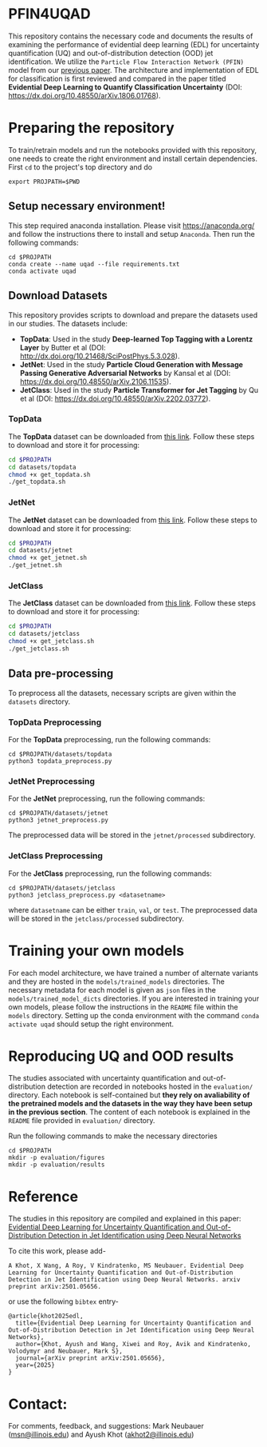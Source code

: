# PFIN4UQAD

This repository contains the necessary code and documents the results of examining the performance of evidential deep learning (EDL) for uncertainty quantification (UQ) and out-of-distribution detection (OOD) jet identification. We utilize the `Particle Flow Interaction Network (PFIN)` model from our [previous paper](https://dx.doi.org/10.1088/2632-2153/ace0a1). The architecture and implementation of EDL for classification is first reviewed and compared in the paper titled **Evidential Deep Learning to Quantify Classification Uncertainty** (DOI: https://dx.doi.org/10.48550/arXiv.1806.01768).

# Preparing the repository
To train/retrain models and run the notebooks provided with this repository, one needs to create the right environment and install certain dependencies. First `cd` to the project's top directory and do

`export PROJPATH=$PWD`


## Setup necessary environment! 
This step required anaconda installation. Please visit https://anaconda.org/ and follow the instructions there to install and setup `Anaconda`. Then run the following commands:
```
cd $PROJPATH
conda create --name uqad --file requirements.txt
conda activate uqad
```

## Download Datasets

This repository provides scripts to download and prepare the datasets used in our studies. The datasets include:

- **TopData**: Used in the study **Deep-learned Top Tagging with a Lorentz Layer** by Butter et al (DOI: http://dx.doi.org/10.21468/SciPostPhys.5.3.028).
- **JetNet**: Used in the study **Particle Cloud Generation with Message Passing Generative Adversarial Networks** by Kansal et al (DOI: 
https://dx.doi.org/10.48550/arXiv.2106.11535).
- **JetClass**: Used in the study **Particle Transformer for Jet Tagging** by Qu et al (DOI: 
https://dx.doi.org/10.48550/arXiv.2202.03772).


### TopData
The **TopData** dataset can be downloaded from [this link](https://desycloud.desy.de/index.php/s/llbX3zpLhazgPJ6). Follow these steps to download and store it for processing:

```bash
cd $PROJPATH
cd datasets/topdata
chmod +x get_topdata.sh
./get_topdata.sh
```

### JetNet
The **JetNet** dataset can be downloaded from [this link](https://zenodo.org/records/6619768). Follow these steps to download and store it for processing:

```bash
cd $PROJPATH
cd datasets/jetnet
chmod +x get_jetnet.sh
./get_jetnet.sh
```

### JetClass
The **JetClass** dataset can be downloaded from [this link](https://zenodo.org/records/6619768). Follow these steps to download and store it for processing:

```bash
cd $PROJPATH
cd datasets/jetclass
chmod +x get_jetclass.sh
./get_jetclass.sh
```


## Data pre-processing
To preprocess all the datasets, necessary scripts are given within the `datasets` directory. 

### TopData Preprocessing
For the **TopData** preprocessing, run the following commands:

```
cd $PROJPATH/datasets/topdata
python3 topdata_preprocess.py
```

### JetNet Preprocessing
For the **JetNet** preprocessing, run the following commands:

```
cd $PROJPATH/datasets/jetnet
python3 jetnet_preprocess.py
```
The preprocessed data will be stored in the `jetnet/processed` subdirectory.

### JetClass Preprocessing
For the **JetClass** preprocessing, run the following commands:

```
cd $PROJPATH/datasets/jetclass
python3 jetclass_preprocess.py <datasetname>
```
where `datasetname` can be either `train`, `val`, or `test`. The preprocessed data will be stored in the `jetclass/processed` subdirectory.


# Training your own models
For each model architecture, we have trained a number of alternate variants and they are hosted in the `models/trained_models` directories. The necessary metadata for each model is given as `json` files in the `models/trained_model_dicts` directories. If you are interested in training your own models, please follow the instructions in the `README` file within the `models` directory. Setting up the conda environment with the command `conda activate uqad` should setup the right environment.

# Reproducing UQ and OOD results
The studies associated with uncertainty quantification and out-of-distribution detection are recorded in notebooks hosted in the `evaluation/` directory. Each notebook is self-contained but **they rely on avaliability of the pretrained models and the datasets in the way they have been setup in the previous section**. The content of each notebook is explained in the `README` file provided in `evaluation/` directory.

Run the following commands to make the necessary directories
```
cd $PROJPATH
mkdir -p evaluation/figures
mkdir -p evaluation/results
```

# Reference
The studies in this repository are compiled and explained in this paper: [Evidential Deep Learning for Uncertainty Quantification and Out-of-Distribution Detection in Jet Identification using Deep Neural Networks
](https://arxiv.org/abs/2501.05656)

To cite this work, please add-
```
A Khot, X Wang, A Roy, V Kindratenko, MS Neubauer. Evidential Deep Learning for Uncertainty Quantification and Out-of-Distribution Detection in Jet Identification using Deep Neural Networks. arxiv preprint arXiv:2501.05656.
```
or use the following `bibtex` entry-
```
@article{khot2025edl,
  title={Evidential Deep Learning for Uncertainty Quantification and Out-of-Distribution Detection in Jet Identification using Deep Neural Networks},
  author={Khot, Ayush and Wang, Xiwei and Roy, Avik and Kindratenko, Volodymyr and Neubauer, Mark S},
  journal={arXiv preprint arXiv:2501.05656},
  year={2025}
}
```


# Contact:
For comments, feedback, and suggestions: Mark Neubauer (msn@illinois.edu) and Ayush Khot (akhot2@illinois.edu)
